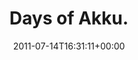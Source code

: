 ---
retweeted: false
source: <a href="http://www.jmobileapps.com/webos/" rel="nofollow">Yak Free</a>
entities:
  hashtags: []
  symbols: []
  user_mentions: []
  urls: []
display_text_range:
- '0'
- '13'
favorite_count: '0'
id_str: '91545283745419264'
truncated: false
retweet_count: '0'
id: '91545283745419264'
created_at: Thu Jul 14 16:31:11 +0000 2011
favorited: false
full_text: Days of Akku.
lang: in
tags:
- pesos:twitter
date: '2011-07-14T16:31:11+00:00'
src: https://twitter.com/bascht/status/91545283745419264
original_url: https://twitter.com/bascht/status/91545283745419264
type: twitter_tweet
text: Days of Akku.
title: Days of Akku.

---